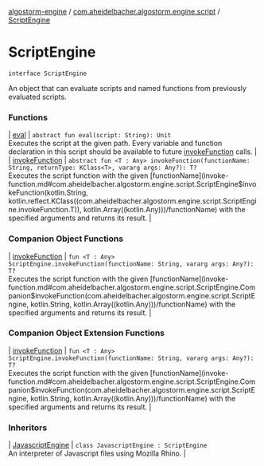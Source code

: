 [algostorm-engine](../../index.md) / [com.aheidelbacher.algostorm.engine.script](../index.md) / [ScriptEngine](.)

# ScriptEngine

`interface ScriptEngine`

An object that can evaluate scripts and named functions from previously
evaluated scripts.

### Functions

| [eval](eval.md) | `abstract fun eval(script: String): Unit`<br>Executes the script at the given path. Every variable and function
declaration in this script should be available to future [invokeFunction](invoke-function.md)
calls. |
| [invokeFunction](invoke-function.md) | `abstract fun <T : Any> invokeFunction(functionName: String, returnType: KClass<T>, vararg args: Any?): T?`<br>Executes the script function with the given [functionName](invoke-function.md#com.aheidelbacher.algostorm.engine.script.ScriptEngine$invokeFunction(kotlin.String, kotlin.reflect.KClass((com.aheidelbacher.algostorm.engine.script.ScriptEngine.invokeFunction.T)), kotlin.Array((kotlin.Any)))/functionName) with the
specified arguments and returns its result. |

### Companion Object Functions

| [invokeFunction](invoke-function.md) | `fun <T : Any> ScriptEngine.invokeFunction(functionName: String, vararg args: Any?): T?`<br>Executes the script function with the given [functionName](invoke-function.md#com.aheidelbacher.algostorm.engine.script.ScriptEngine.Companion$invokeFunction(com.aheidelbacher.algostorm.engine.script.ScriptEngine, kotlin.String, kotlin.Array((kotlin.Any)))/functionName) with
the specified arguments and returns its result. |

### Companion Object Extension Functions

| [invokeFunction](invoke-function.md) | `fun <T : Any> ScriptEngine.invokeFunction(functionName: String, vararg args: Any?): T?`<br>Executes the script function with the given [functionName](invoke-function.md#com.aheidelbacher.algostorm.engine.script.ScriptEngine.Companion$invokeFunction(com.aheidelbacher.algostorm.engine.script.ScriptEngine, kotlin.String, kotlin.Array((kotlin.Any)))/functionName) with
the specified arguments and returns its result. |

### Inheritors

| [JavascriptEngine](../-javascript-engine/index.md) | `class JavascriptEngine : ScriptEngine`<br>An interpreter of Javascript files using Mozilla Rhino. |

